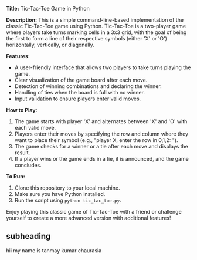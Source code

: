 **Title:** Tic-Tac-Toe Game in Python

**Description:**
This is a simple command-line-based implementation of the classic Tic-Tac-Toe game using Python. Tic-Tac-Toe is a two-player game where players take turns marking cells in a 3x3 grid, with the goal of being the first to form a line of their respective symbols (either 'X' or 'O') horizontally, vertically, or diagonally. 

**Features:**
- A user-friendly interface that allows two players to take turns playing the game.
- Clear visualization of the game board after each move.
- Detection of winning combinations and declaring the winner.
- Handling of ties when the board is full with no winner.
- Input validation to ensure players enter valid moves.

**How to Play:**
1. The game starts with player 'X' and alternates between 'X' and 'O' with each valid move.
2. Players enter their moves by specifying the row and column where they want to place their symbol (e.g., "player X, enter the row in 0,1,2: ").
3. The game checks for a winner or a tie after each move and displays the result.
4. If a player wins or the game ends in a tie, it is announced, and the game concludes.

**To Run:**
1. Clone this repository to your local machine.
2. Make sure you have Python installed.
3. Run the script using `python tic_tac_toe.py`.

Enjoy playing this classic game of Tic-Tac-Toe with a friend or challenge yourself to create a more advanced version with additional features!


## subheading

hii my name is tanmay kumar chaurasia